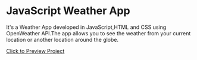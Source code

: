 # JavaScript Weather App
It's a Weather App developed in JavaScript,HTML and CSS using OpenWeather
API.The app allows you to see the weather from your current location or another location around the globe.

[Click to Preview Project](https://sa1nick.github.io/Js-weather-app/)

